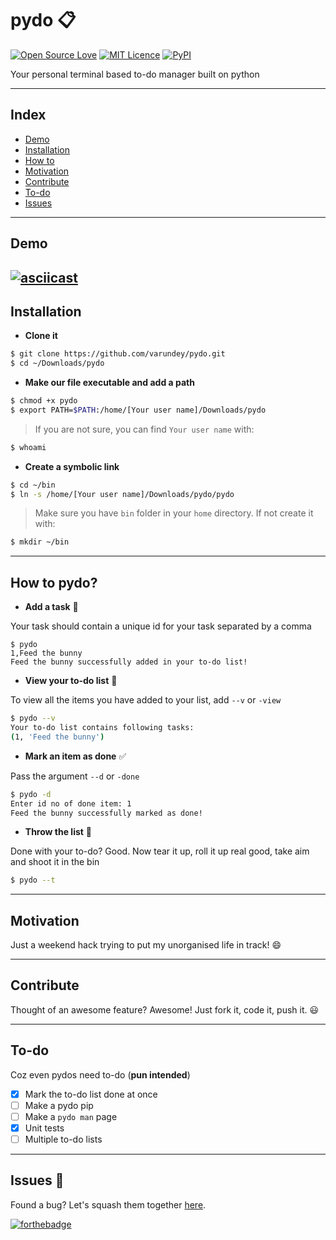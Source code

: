 # pydo  :clipboard:
[![Open Source Love](https://badges.frapsoft.com/os/v2/open-source.svg?v=103)]() [![MIT Licence](https://badges.frapsoft.com/os/mit/mit.svg?v=103)](https://varundey.mit-license.org/) [![PyPI](https://img.shields.io/badge/python-2.7-blue.svg)]()

Your personal terminal based to-do manager built on python
***
## Index
- [Demo](#demo)
- [Installation](#installation)
- [How to](#how-to-pydo)
- [Motivation](#motivation)
- [Contribute](#contribute)
- [To-do](to-do)
- [Issues](#issues-bug)

---
## Demo
[![asciicast](https://asciinema.org/a/6i0cg99rbpsvpjo4x1ldrr1qm.png)](https://asciinema.org/a/6i0cg99rbpsvpjo4x1ldrr1qm)
---
## Installation

 - **Clone it**
```sh
$ git clone https://github.com/varundey/pydo.git
$ cd ~/Downloads/pydo
```
 - **Make our file executable and add a path**
```sh
$ chmod +x pydo
$ export PATH=$PATH:/home/[Your user name]/Downloads/pydo
```
>If you are not sure, you can find `Your user name` with:
```sh
$ whoami
```


- **Create a symbolic link**
```sh
$ cd ~/bin
$ ln -s /home/[Your user name]/Downloads/pydo/pydo
```
> Make sure you have `bin` folder in your `home` directory. If not create it with:
```sh
$ mkdir ~/bin
```


---
## How to pydo?
- **Add a task** :memo:

Your task should contain a unique id for your task separated by a comma
```
$ pydo
1,Feed the bunny
Feed the bunny successfully added in your to-do list!
```
 -  **View your to-do list**  :page_facing_up:

To view all the items you have added to your list, add `--v` or `-view`
```sh
$ pydo --v
Your to-do list contains following tasks:
(1, 'Feed the bunny')
```
 -  **Mark an item as done**  :white_check_mark:

Pass the argument `--d` or `-done`
```sh
$ pydo -d
Enter id no of done item: 1
Feed the bunny successfully marked as done!
```
- **Throw the list** :put_litter_in_its_place:

Done with your to-do? Good. Now tear it up, roll it up real good, take aim and shoot it in the bin
```sh
$ pydo --t
```
---
## Motivation
Just a weekend hack trying to put my unorganised life in track! :smile:

---
## Contribute
Thought of an awesome feature? Awesome! Just fork it, code it, push it. :smiley:

---
## To-do
Coz even pydos need to-do (**pun intended**)
- [x] Mark the to-do list done at once
- [ ] Make a pydo pip
- [ ] Make a `pydo man` page
- [x] Unit tests
- [ ] Multiple to-do lists

---
## Issues :bug:
Found a bug? Let's squash them together [here](https://github.com/varundey/to-do/issues).

[![forthebadge](http://forthebadge.com/images/badges/built-with-love.svg)](http://forthebadge.com)
